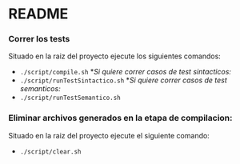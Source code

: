 # README #

### Correr los tests ###
Situado en la raiz del proyecto ejecute los siguientes comandos:
* `./script/compile.sh`
**Si quiere correr casos de test sintacticos:*
* `./script/runTestSintactico.sh`
**Si quiere correr casos de test semanticos:*
* `./script/runTestSemantico.sh`

### Eliminar archivos generados en la etapa de compilacion: ###
Situado en la raiz del proyecto ejecute el siguiente comando:
* `./script/clear.sh`

